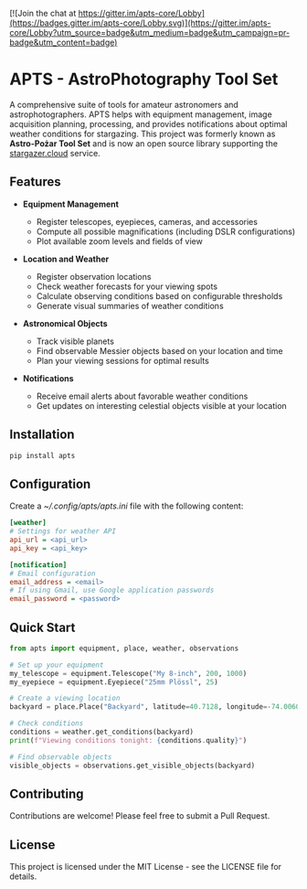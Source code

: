[![Join the chat at https://gitter.im/apts-core/Lobby](https://badges.gitter.im/apts-core/Lobby.svg)](https://gitter.im/apts-core/Lobby?utm_source=badge&utm_medium=badge&utm_campaign=pr-badge&utm_content=badge)

# APTS - AstroPhotography Tool Set

A comprehensive suite of tools for amateur astronomers and astrophotographers. APTS helps with equipment management, image acquisition planning, processing, and provides notifications about optimal weather conditions for stargazing. This project was formerly known as **Astro-Pożar Tool Set** and is now an open source library supporting the [stargazer.cloud](https://staging.stargazer.cloud) service.

## Features

- **Equipment Management**
  - Register telescopes, eyepieces, cameras, and accessories
  - Compute all possible magnifications (including DSLR configurations)
  - Plot available zoom levels and fields of view

- **Location and Weather**
  - Register observation locations
  - Check weather forecasts for your viewing spots
  - Calculate observing conditions based on configurable thresholds
  - Generate visual summaries of weather conditions

- **Astronomical Objects**
  - Track visible planets
  - Find observable Messier objects based on your location and time
  - Plan your viewing sessions for optimal results

- **Notifications**
  - Receive email alerts about favorable weather conditions
  - Get updates on interesting celestial objects visible at your location

## Installation

```bash
pip install apts
```

## Configuration 

Create a *~/.config/apts/apts.ini* file with the following content:

```ini
[weather]
# Settings for weather API 
api_url = <api_url>
api_key = <api_key>

[notification]
# Email configuration
email_address = <email>
# If using Gmail, use Google application passwords
email_password = <password>
```

## Quick Start

```python
from apts import equipment, place, weather, observations

# Set up your equipment
my_telescope = equipment.Telescope("My 8-inch", 200, 1000)
my_eyepiece = equipment.Eyepiece("25mm Plössl", 25)

# Create a viewing location
backyard = place.Place("Backyard", latitude=40.7128, longitude=-74.0060)

# Check conditions
conditions = weather.get_conditions(backyard)
print(f"Viewing conditions tonight: {conditions.quality}")

# Find observable objects
visible_objects = observations.get_visible_objects(backyard)
```

## Contributing

Contributions are welcome! Please feel free to submit a Pull Request.

## License

This project is licensed under the MIT License - see the LICENSE file for details.